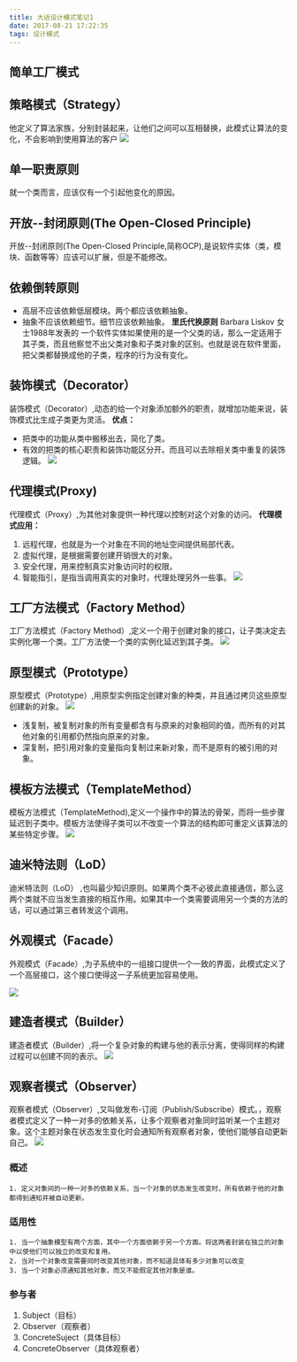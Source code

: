 ```yaml
---
title: 大话设计模式笔记1  
date: 2017-08-21 17:22:35   
tags: 设计模式
---
```


## 简单工厂模式 ##
<!--more-->
## 策略模式（Strategy） ##
他定义了算法家族，分别封装起来，让他们之间可以互相替换，此模式让算法的变化，不会影响到使用算法的客户
![](http://ouzl5aeyt.bkt.clouddn.com/%E7%AD%96%E7%95%A5%E6%A8%A1%E5%BC%8F.png)
## 单一职责原则 ##
就一个类而言，应该仅有一个引起他变化的原因。
## 开放--封闭原则(The Open-Closed Principle) ##
开放--封闭原则(The Open-Closed Principle,简称OCP),是说软件实体（类，模块、函数等等）应该可以扩展，但是不能修改。
## 依赖倒转原则 ##
- 高层不应该依赖低层模块。两个都应该依赖抽象。
- 抽象不应该依赖细节。细节应该依赖抽象。
**里氏代换原则** Barbara Liskov 女士1988年发表的
一个软件实体如果使用的是一个父类的话，那么一定适用于其子类，而且他察觉不出父类对象和子类对象的区别。也就是说在软件里面，把父类都替换成他的子类，程序的行为没有变化。
## 装饰模式（Decorator） ##
装饰模式（Decorator）,动态的给一个对象添加额外的职责，就增加功能来说，装饰模式比生成子类更为灵活。
**优点：**
- 把类中的功能从类中搬移出去，简化了类。
- 有效的把类的核心职责和装饰功能区分开。而且可以去除相关类中重复的装饰逻辑。
![](http://ouzl5aeyt.bkt.clouddn.com/%E8%A3%85%E9%A5%B0%E6%A8%A1%E5%BC%8F.png)
## 代理模式(Proxy) ##
代理模式（Proxy）,为其他对象提供一种代理以控制对这个对象的访问。
**代理模式应用：**
1. 远程代理，也就是为一个对象在不同的地址空间提供局部代表。
2. 虚拟代理，是根据需要创建开销很大的对象。
3. 安全代理，用来控制真实对象访问时的权限。
4. 智能指引，是指当调用真实的对象时，代理处理另外一些事。
![](http://ouzl5aeyt.bkt.clouddn.com/%E4%BB%A3%E7%90%86%E6%A8%A1%E5%BC%8F.png)
## 工厂方法模式（Factory Method） ##
工厂方法模式（Factory Method）,定义一个用于创建对象的接口，让子类决定去实例化哪一个类。工厂方法使一个类的实例化延迟到其子类。
![](http://ouzl5aeyt.bkt.clouddn.com/%E5%B7%A5%E5%8E%82%E6%96%B9%E6%B3%95%E6%A8%A1%E5%BC%8F.png)
## 原型模式（Prototype） ##
原型模式（Prototype）,用原型实例指定创建对象的种类，并且通过拷贝这些原型创建新的对象。
![](http://ouzl5aeyt.bkt.clouddn.com/%E5%8E%9F%E5%9E%8B%E6%A8%A1%E5%BC%8F.png)
- 浅复制，被复制对象的所有变量都含有与原来的对象相同的值，而所有的对其他对象的引用都仍然指向原来的对象。
- 深复制，把引用对象的变量指向复制过来新对象，而不是原有的被引用的对象。
## 模板方法模式（TemplateMethod） ##
模板方法模式（TemplateMethod),定义一个操作中的算法的骨架，而将一些步骤延迟到子类中。模板方法使得子类可以不改变一个算法的结构即可重定义该算法的某些特定步骤。
![](http://ouzl5aeyt.bkt.clouddn.com/design/%E6%A8%A1%E6%9D%BF%E6%96%B9%E6%B3%95%E6%A8%A1%E5%BC%8F.png)
## 迪米特法则（LoD） ##
 迪米特法则（LoD） ,也叫最少知识原则。如果两个类不必彼此直接通信，那么这两个类就不应当发生直接的相互作用。如果其中一个类需要调用另一个类的方法的话，可以通过第三者转发这个调用。
## 外观模式（Facade） ##
外观模式（Facade）,为子系统中的一组接口提供一个一致的界面，此模式定义了一个高层接口，这个接口使得这一子系统更加容易使用。

![](http://ouzl5aeyt.bkt.clouddn.com/%E5%A4%96%E8%A7%82%E6%A8%A1%E5%BC%8F.png)
## 建造者模式（Builder） ##
 建造者模式（Builder）,将一个复杂对象的构建与他的表示分离，使得同样的构建过程可以创建不同的表示。
![](http://ouzl5aeyt.bkt.clouddn.com/%E5%BB%BA%E9%80%A0%E8%80%85%E6%A8%A1%E5%BC%8F.png)
## 观察者模式（Observer） ##
观察者模式（Observer）,又叫做发布-订阅（Publish/Subscribe）模式。，观察者模式定义了一种一对多的依赖关系，让多个观察者对象同时监听某一个主题对象。这个主题对象在状态发生变化时会通知所有观察者对象，使他们能够自动更新自己。
![](http://ouzl5aeyt.bkt.clouddn.com/%E8%A7%82%E5%AF%9F%E8%80%85%E6%A8%A1%E5%BC%8F.png)
### 概述 ###
	1. 定义对象间的一种一对多的依赖关系，当一个对象的状态发生改变时，所有依赖于他的对象都得到通知并被自动更新。
### 适用性 ###
	1. 当一个抽象模型有两个方面，其中一个方面依赖于另一个方面。将这两者封装在独立的对象中以使他们可以独立的改变和复用。
	2. 当对一个对象改变需要同时改变其他对象，而不知道具体有多少对象可以改变
	3. 当一个对象必须通知其他对象，而又不能假定其他对象是谁。
### 参与者 ###
1. Subject（目标）
2. Observer（观察者）
3. ConcreteSuject（具体目标）
4. ConcreteObserver（具体观察者）


